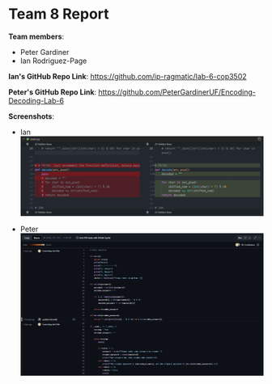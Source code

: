 # Team 8 Report

**Team members**:

- Peter Gardiner
- Ian Rodriguez-Page

**Ian's GitHub Repo Link**: <https://github.com/ip-ragmatic/lab-6-cop3502>

**Peter's GitHub Repo Link**: <https://github.com/PeterGardinerUF/Encoding-Decoding-Lab-6>

**Screenshots**:

- Ian ![Screenshot](images/peter-diff.png "Ian Screenshot")

- Peter ![Screenshot](images/Lab6PetersRepo_IansChanges.PNG "Ian's Push Screenshot")
